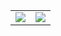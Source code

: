 <table>
    <tr>
        <td>
            <a href="https://github.com/anuraghazra/github-readme-stats">
                <img 
                    src="https://github-readme-stats.vercel.app/api?username=r3dacted42&theme=transparent&hide_rank=true&count_private=true&include_all_commits=true&hide_title=true&show_icons=true&hide_border=true">
            </a>            
        </td>
        <td>
            <a href="https://github.com/anuraghazra/github-readme-stats">
                <img
                    src="https://github-readme-stats.vercel.app/api/top-langs/?username=r3dacted42&theme=transparent&hide_title=true&hide_border=true&layout=compact">
            </a>            
        </td>
    </tr>
</table>
